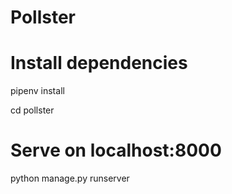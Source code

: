 # Pollster






# Install dependencies
pipenv install

cd pollster

# Serve on localhost:8000
python manage.py runserver
